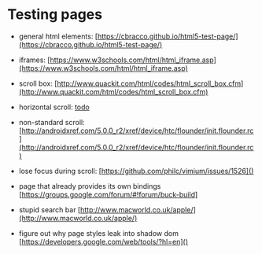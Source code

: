 # Testing pages

* general html elements: [https://cbracco.github.io/html5-test-page/](https://cbracco.github.io/html5-test-page/)

* iframes: [https://www.w3schools.com/html/html_iframe.asp](https://www.w3schools.com/html/html_iframe.asp)

* scroll box: [http://www.quackit.com/html/codes/html_scroll_box.cfm](http://www.quackit.com/html/codes/html_scroll_box.cfm)

* horizontal scroll: [todo]()

* non-standard scroll: [http://androidxref.com/5.0.0_r2/xref/device/htc/flounder/init.flounder.rc](http://androidxref.com/5.0.0_r2/xref/device/htc/flounder/init.flounder.rc)

* lose focus during scroll: [https://github.com/philc/vimium/issues/1526]()

* page that already provides its own bindings [https://groups.google.com/forum/#!forum/buck-build]

* stupid search bar [http://www.macworld.co.uk/apple/](http://www.macworld.co.uk/apple/)

* figure out why page styles leak into shadow dom [https://developers.google.com/web/tools/?hl=en]()